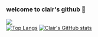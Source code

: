 ### welcome to clair's github 🌸

![](https://komarev.com/ghpvc/?username=applepieeeeee&color=f2c6bb)
<br>
[![Top Langs](https://github-readme-stats.vercel.app/api/top-langs/?username=applepieeeeee&layout=compact&theme=default)](https://github.com/applepieeeeee/github-readme-stats)
[![Clair's GitHub stats](https://github-readme-stats.vercel.app/api?username=applepieeeeee)](https://github.com/applepieeeeee/github-readme-stats)
